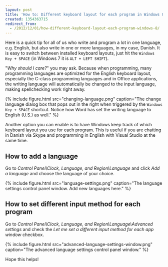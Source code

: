 ```yaml
---
layout: post
title: 'How to: Different keyboard layout for each program in Windows 8'
created: 1354363715
redirect_from:
  - /2012/12/01/how-different-keyboard-layout-each-program-windows-8/
---
```

Here is a quick tip for all of us who write and program a lot in one language, e.g. English, but also write in one or more languages, in my case, Danish. It is easy to switch between installed keyboard layouts, just hit the `Windows Key + SPACE` (in Windows 7 it is `ALT + LEFT SHIFT`).

<!--break-->

"*Why should I care?*" you may ask. Because when programming, many programming languages are optimized for the English keyboard layout, especially the C-class programming languages and in Office applications, the writing language will automatically be changed to the input language, making spellchecking work right away.

{% include figure.html src="changing-language.png" caption="The change language dialog box that pops out in the right when triggered by the `Windows Key + SPACE` shortcut. Notice how Word has set the writing language to English (U.S.) as well." %}

Another option you can enable is to have Windows keep track of which keyboard layout you use for each program. This is useful if you are chatting in Danish via Skype and programming in English with Visual Studio at the same time.

## How to add a language
Go to *Control Panel\Clock, Language, and Region\Language* and click *Add a language* and choose the language of your choice.

{% include figure.html src="language-settings.png" caption="The language settings control panel window. Add new languages here." %}

## How to set different input method for each program
Go to *Control Panel\Clock, Language, and Region\Language\Advanced settings* and check the *Let me set a different input method for each app window* checkbox.

{% include figure.html src="advanced-language-settings-window.png" caption="The advanced language settings control panel window." %}

Hope this helps!
